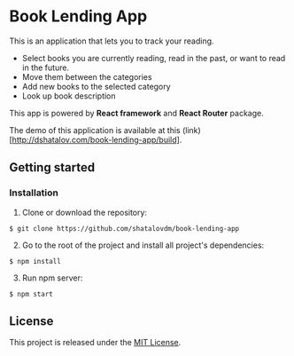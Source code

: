 # Book Lending App

This is an application that lets you to track your reading. 

- Select books you are currently reading, read in the past, or want to read in the future. 
- Move them between the categories
- Add new books to the selected category
- Look up book description 

This app is powered by **React framework** and **React Router** package.

The demo of this application is available at this (link)[http://dshatalov.com/book-lending-app/build].

## Getting started

### Installation

1. Clone or download the repository:

```
$ git clone https://github.com/shatalovdm/book-lending-app
``` 

2. Go to the root of the project and install all project's dependencies:
```
$ npm install
```

3. Run npm server:
```
$ npm start
```

## License

This project is released under the [MIT License](https://opensource.org/licenses/MIT). 